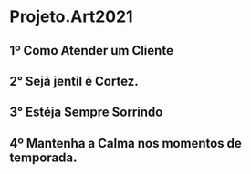 # Projeto.Art2021

## 1º Como Atender um Cliente

## 2° Sejá jentil é Cortez.

## 3° Estéja Sempre Sorrindo

## 4º Mantenha a Calma nos momentos de temporada.  


